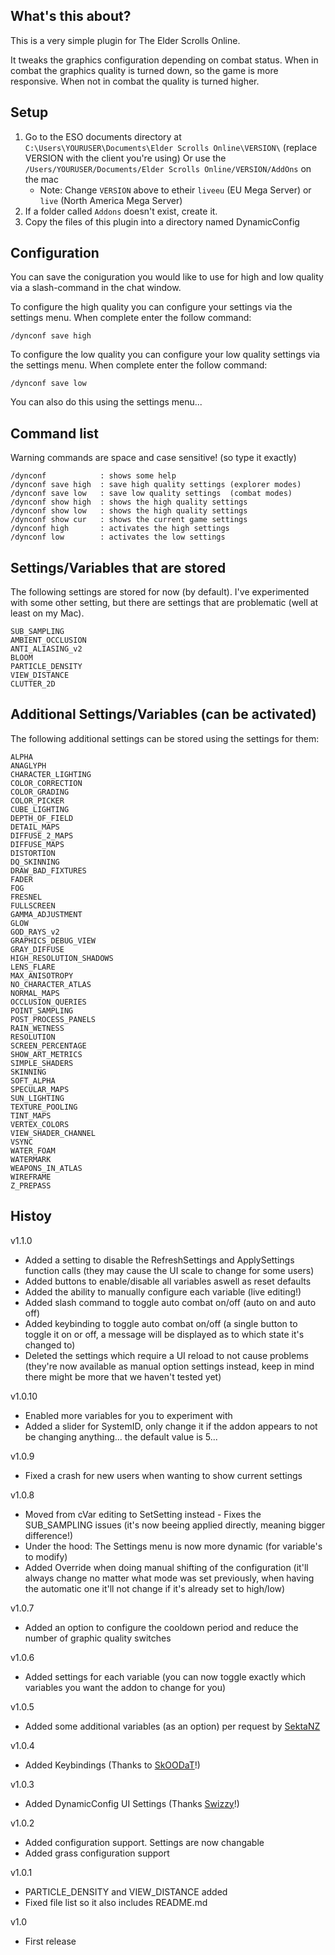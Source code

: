 ## What's this about?

This is a very simple plugin for The Elder Scrolls Online.

It tweaks the graphics configuration depending on combat status.
When in combat the graphics quality is turned down, so the game is more responsive.
When not in combat the quality is turned higher.


## Setup

1.  Go to the ESO documents directory at ```C:\Users\YOURUSER\Documents\Elder Scrolls Online\VERSION\``` (replace VERSION with the client you're using)
    Or use the ```/Users/YOURUSER/Documents/Elder Scrolls Online/VERSION/AddOns``` on the mac	
	* Note: Change ```VERSION``` above to etheir ```liveeu``` (EU Mega Server) or ```live``` (North America Mega Server)
2.  If a folder called ``Addons`` doesn't exist, create it.
3.  Copy the files of this plugin into a directory named DynamicConfig

## Configuration

You can save the coniguration you would like to use for high and low quality via a slash-command in the chat window.

To configure the high quality you can configure your settings via the settings menu.
When complete enter the follow command:

```
/dynconf save high
```

To configure the low quality you can configure your low quality settings via the settings menu.
When complete enter the follow command:


```
/dynconf save low
```

You can also do this using the settings menu...


## Command list 

Warning commands are space and case sensitive! (so type it exactly)

```
/dynconf            : shows some help
/dynconf save high  : save high quality settings (explorer modes)
/dynconf save low   : save low quality settings  (combat modes)
/dynconf show high  : shows the high quality settings
/dynconf show low   : shows the high quality settings
/dynconf show cur   : shows the current game settings
/dynconf high       : activates the high settings
/dynconf low        : activates the low settings
```


## Settings/Variables that are stored

The following settings are stored for now (by default).
I've experimented with some other setting, but there are settings that are problematic (well at least on my Mac). 

```
SUB_SAMPLING 
AMBIENT_OCCLUSION 
ANTI_ALIASING_v2
BLOOM
PARTICLE_DENSITY
VIEW_DISTANCE
CLUTTER_2D
```

## Additional Settings/Variables (can be activated)

The following additional settings can be stored using the settings for them:

```
ALPHA
ANAGLYPH
CHARACTER_LIGHTING
COLOR_CORRECTION
COLOR_GRADING
COLOR_PICKER
CUBE_LIGHTING
DEPTH_OF_FIELD
DETAIL_MAPS
DIFFUSE_2_MAPS
DIFFUSE_MAPS
DISTORTION
DQ_SKINNING
DRAW_BAD_FIXTURES
FADER
FOG
FRESNEL
FULLSCREEN
GAMMA_ADJUSTMENT
GLOW
GOD_RAYS_v2
GRAPHICS_DEBUG_VIEW
GRAY_DIFFUSE
HIGH_RESOLUTION_SHADOWS
LENS_FLARE
MAX_ANISOTROPY
NO_CHARACTER_ATLAS
NORMAL_MAPS
OCCLUSION_QUERIES
POINT_SAMPLING
POST_PROCESS_PANELS
RAIN_WETNESS
RESOLUTION
SCREEN_PERCENTAGE
SHOW_ART_METRICS
SIMPLE_SHADERS
SKINNING
SOFT_ALPHA
SPECULAR_MAPS
SUN_LIGHTING
TEXTURE_POOLING
TINT_MAPS
VERTEX_COLORS
VIEW_SHADER_CHANNEL
VSYNC
WATER_FOAM
WATERMARK
WEAPONS_IN_ATLAS
WIREFRAME
Z_PREPASS
```


## Histoy

v1.1.0
* Added a setting to disable the RefreshSettings and ApplySettings function calls (they may cause the UI scale to change for some users)
* Added buttons to enable/disable all variables aswell as reset defaults
* Added the ability to manually configure each variable (live editing!)
* Added slash command to toggle auto combat on/off (auto on and auto off)
* Added keybinding to toggle auto combat on/off (a single button to toggle it on or off, a message will be displayed as to which state it's changed to)
* Deleted the settings which require a UI reload to not cause problems (they're now available as manual option settings instead, keep in mind there might be more that we haven't tested yet)

v1.0.10
* Enabled more variables for you to experiment with
* Added a slider for SystemID, only change it if the addon appears to not be changing anything... the default value is 5...

v1.0.9
* Fixed a crash for new users when wanting to show current settings

v1.0.8
* Moved from cVar editing to SetSetting instead - Fixes the SUB_SAMPLING issues (it's now beeing applied directly, meaning bigger difference!)
* Under the hood: The Settings menu is now more dynamic (for variable's to modify)
* Added Override when doing manual shifting of the configuration (it'll always change no matter what mode was set previously, when having the automatic one it'll not change if it's already set to high/low)

v1.0.7
* Added an option to configure the cooldown period and reduce the number of graphic quality switches

v1.0.6
* Added settings for each variable (you can now toggle exactly which variables you want the addon to change for you)

v1.0.5
* Added some additional variables (as an option) per request by [SektaNZ](http://www.esoui.com/forums/member.php?u=5291)

v1.0.4
* Added Keybindings (Thanks to [SkOODaT](http://www.esoui.com/forums/member.php?userid=1305)!)

v1.0.3
* Added DynamicConfig UI Settings (Thanks [Swizzy](https://github.com/Swizzy)!)

v1.0.2 
* Added configuration support. Settings are now changable
* Added grass configuration support

v1.0.1
* PARTICLE_DENSITY and VIEW_DISTANCE added
* Fixed file list so it also includes README.md

v1.0 
* First release
